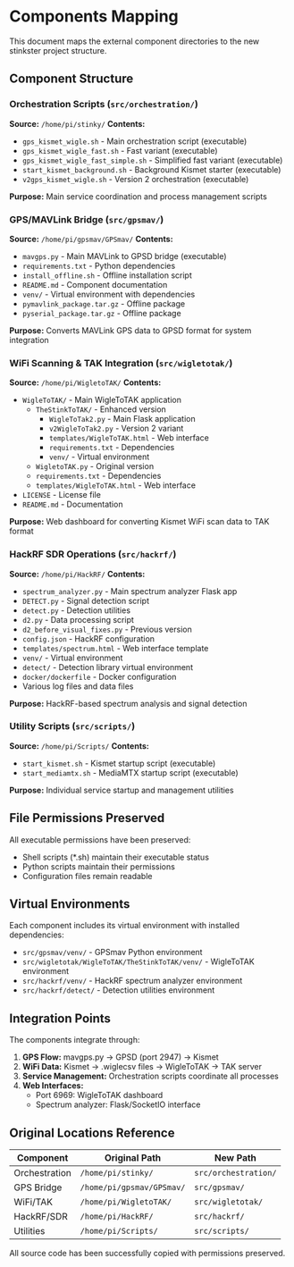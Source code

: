 # Components Mapping

This document maps the external component directories to the new stinkster project structure.

## Component Structure

### Orchestration Scripts (`src/orchestration/`)
**Source:** `/home/pi/stinky/`
**Contents:**
- `gps_kismet_wigle.sh` - Main orchestration script (executable)
- `gps_kismet_wigle_fast.sh` - Fast variant (executable)
- `gps_kismet_wigle_fast_simple.sh` - Simplified fast variant (executable)
- `start_kismet_background.sh` - Background Kismet starter (executable)
- `v2gps_kismet_wigle.sh` - Version 2 orchestration (executable)

**Purpose:** Main service coordination and process management scripts

### GPS/MAVLink Bridge (`src/gpsmav/`)
**Source:** `/home/pi/gpsmav/GPSmav/`
**Contents:**
- `mavgps.py` - Main MAVLink to GPSD bridge (executable)
- `requirements.txt` - Python dependencies
- `install_offline.sh` - Offline installation script
- `README.md` - Component documentation
- `venv/` - Virtual environment with dependencies
- `pymavlink_package.tar.gz` - Offline package
- `pyserial_package.tar.gz` - Offline package

**Purpose:** Converts MAVLink GPS data to GPSD format for system integration

### WiFi Scanning & TAK Integration (`src/wigletotak/`)
**Source:** `/home/pi/WigletoTAK/`
**Contents:**
- `WigleToTAK/` - Main WigleToTAK application
  - `TheStinkToTAK/` - Enhanced version
    - `WigleToTak2.py` - Main Flask application
    - `v2WigleToTak2.py` - Version 2 variant
    - `templates/WigleToTAK.html` - Web interface
    - `requirements.txt` - Dependencies
    - `venv/` - Virtual environment
  - `WigletoTAK.py` - Original version
  - `requirements.txt` - Dependencies
  - `templates/WigleToTAK.html` - Web interface
- `LICENSE` - License file
- `README.md` - Documentation

**Purpose:** Web dashboard for converting Kismet WiFi scan data to TAK format

### HackRF SDR Operations (`src/hackrf/`)
**Source:** `/home/pi/HackRF/`
**Contents:**
- `spectrum_analyzer.py` - Main spectrum analyzer Flask app
- `DETECT.py` - Signal detection script
- `detect.py` - Detection utilities
- `d2.py` - Data processing script
- `d2_before_visual_fixes.py` - Previous version
- `config.json` - HackRF configuration
- `templates/spectrum.html` - Web interface template
- `venv/` - Virtual environment
- `detect/` - Detection library virtual environment
- `docker/dockerfile` - Docker configuration
- Various log files and data files

**Purpose:** HackRF-based spectrum analysis and signal detection

### Utility Scripts (`src/scripts/`)
**Source:** `/home/pi/Scripts/`
**Contents:**
- `start_kismet.sh` - Kismet startup script (executable)
- `start_mediamtx.sh` - MediaMTX startup script (executable)

**Purpose:** Individual service startup and management utilities

## File Permissions Preserved

All executable permissions have been preserved:
- Shell scripts (*.sh) maintain their executable status
- Python scripts maintain their permissions
- Configuration files remain readable

## Virtual Environments

Each component includes its virtual environment with installed dependencies:
- `src/gpsmav/venv/` - GPSmav Python environment
- `src/wigletotak/WigleToTAK/TheStinkToTAK/venv/` - WigleToTAK environment
- `src/hackrf/venv/` - HackRF spectrum analyzer environment
- `src/hackrf/detect/` - Detection utilities environment

## Integration Points

The components integrate through:
1. **GPS Flow:** mavgps.py → GPSD (port 2947) → Kismet
2. **WiFi Data:** Kismet → .wiglecsv files → WigleToTAK → TAK server
3. **Service Management:** Orchestration scripts coordinate all processes
4. **Web Interfaces:** 
   - Port 6969: WigleToTAK dashboard
   - Spectrum analyzer: Flask/SocketIO interface

## Original Locations Reference

| Component | Original Path | New Path |
|-----------|---------------|----------|
| Orchestration | `/home/pi/stinky/` | `src/orchestration/` |
| GPS Bridge | `/home/pi/gpsmav/GPSmav/` | `src/gpsmav/` |
| WiFi/TAK | `/home/pi/WigletoTAK/` | `src/wigletotak/` |
| HackRF/SDR | `/home/pi/HackRF/` | `src/hackrf/` |
| Utilities | `/home/pi/Scripts/` | `src/scripts/` |

All source code has been successfully copied with permissions preserved.